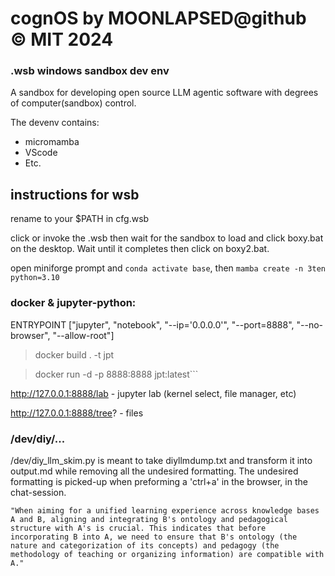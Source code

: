 # cognOS by MOONLAPSED@github © MIT 2024

### .wsb windows sandbox dev env
A sandbox for developing open source LLM agentic software with degrees of computer(sandbox) control.

The devenv contains: 

 - micromamba
 - VScode
 - Etc.


## instructions for wsb

rename to your $PATH in cfg.wsb

click or invoke the .wsb then wait for the sandbox to load and click boxy.bat on the desktop. Wait until it completes then click on boxy2.bat.

open miniforge prompt and `conda activate base`, then `mamba create -n 3ten python=3.10`

### docker & jupyter-python:

ENTRYPOINT ["jupyter", "notebook", "--ip='0.0.0.0'", "--port=8888", "--no-browser", "--allow-root"]

> docker build . -t jpt

> docker run -d -p 8888:8888 jpt:latest```

http://127.0.0.1:8888/lab - jupyter lab (kernel select, file manager, etc)

http://127.0.0.1:8888/tree? - files


### /dev/diy/...


/dev/diy_llm_skim.py is meant to take diyllmdump.txt and transform it into output.md while removing all the undesired formatting. The undesired formatting is picked-up when preforming a 'ctrl+a' in the browser, in the chat-session.



```
"When aiming for a unified learning experience across knowledge bases A and B, aligning and integrating B's ontology and pedagogical structure with A's is crucial. This indicates that before incorporating B into A, we need to ensure that B's ontology (the nature and categorization of its concepts) and pedagogy (the methodology of teaching or organizing information) are compatible with A."
```




